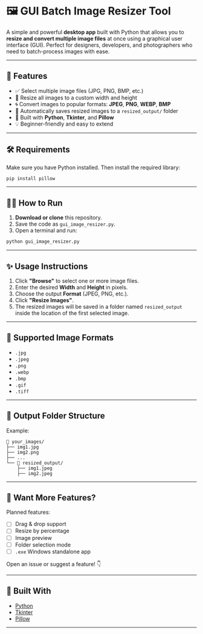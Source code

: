 # 🖼️ GUI Batch Image Resizer Tool

A simple and powerful **desktop app** built with Python that allows you to **resize and convert multiple image files** at once using a graphical user interface (GUI). Perfect for designers, developers, and photographers who need to batch-process images with ease.

---

## 🚀 Features

* ✅ Select multiple image files (JPG, PNG, BMP, etc.)
* 📏 Resize all images to a custom width and height
* 🌀 Convert images to popular formats: **JPEG**, **PNG**, **WEBP**, **BMP**
* 📁 Automatically saves resized images to a `resized_output/` folder
* 🧠 Built with **Python**, **Tkinter**, and **Pillow**
* 💡 Beginner-friendly and easy to extend

---

## 🛠️ Requirements

Make sure you have Python installed. Then install the required library:

```bash
pip install pillow
```

---

## 🧑‍💻 How to Run

1. **Download or clone** this repository.
2. Save the code as `gui_image_resizer.py`.
3. Open a terminal and run:

```bash
python gui_image_resizer.py
```

---

## ✨ Usage Instructions

1. Click **"Browse"** to select one or more image files.
2. Enter the desired **Width** and **Height** in pixels.
3. Choose the output **Format** (JPEG, PNG, etc.).
4. Click **"Resize Images"**.
5. The resized images will be saved in a folder named `resized_output` inside the location of the first selected image.

---

## 📸 Supported Image Formats

* `.jpg`
* `.jpeg`
* `.png`
* `.webp`
* `.bmp`
* `.gif`
* `.tiff`

---

## 📂 Output Folder Structure

Example:

```
📁 your_images/
├── img1.jpg
├── img2.png
├── ...
└── 📁 resized_output/
    ├── img1.jpeg
    ├── img2.jpeg
```

---

## 🧩 Want More Features?

Planned features:

* [ ] Drag & drop support
* [ ] Resize by percentage
* [ ] Image preview
* [ ] Folder selection mode
* [ ] `.exe` Windows standalone app

Open an issue or suggest a feature! 👇

---

## 🧠 Built With

* [Python](https://www.python.org/)
* [Tkinter](https://docs.python.org/3/library/tkinter.html)
* [Pillow](https://python-pillow.org/)

---

